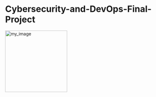 # Cybersecurity-and-DevOps-Final-Project

<img src="https://github.com/nikcladis/Cybersecurity-and-DevOps-Project-Code.Hub/blob/main/Images/devsecops.png" alt="my_image" width="200" height="200">
